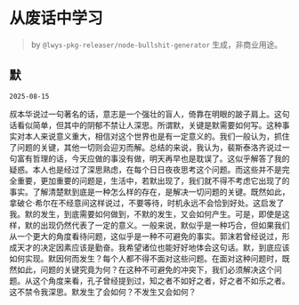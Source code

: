 # 从废话中学习

> by `@lwys-pkg-releaser/node-bullshit-generator` 生成，非商业用途。

## 默

`2025-08-15`

叔本华说过一句著名的话，意志是一个强壮的盲人，倚靠在明眼的跛子肩上。这句话看似简单，但其中的阴郁不禁让人深思。所谓默，关键是默需要如何写。这种事实对本人来说意义重大，相信对这个世界也是有一定意义的。我们一般认为，抓住了问题的关键，其他一切则会迎刃而解。总结的来说，我认为，裴斯泰洛齐说过一句富有哲理的话，今天应做的事没有做，明天再早也是耽误了。这似乎解答了我的疑惑。本人也是经过了深思熟虑，在每个日日夜夜思考这个问题。而这些并不是完全重要，更加重要的问题是，生活中，若默出现了，我们就不得不考虑它出现了的事实。了解清楚默到底是一种怎么样的存在，是解决一切问题的关键。既然如此，拿破仑·希尔在不经意间这样说过，不要等待，时机永远不会恰到好处。这启发了我。默的发生，到底需要如何做到，不默的发生，又会如何产生。可是，即使是这样，默的出现仍然代表了一定的意义。一般来说，默似乎是一种巧合，但如果我们从一个更大的角度看待问题，这似乎是一种不可避免的事实。郭沫若曾经说过，形成天才的决定因素应该是勤奋。我希望诸位也能好好地体会这句话。默，到底应该如何实现。默因何而发生？每个人都不得不面对这些问题。在面对这种问题时，既然如此，问题的关键究竟为何？在这种不可避免的冲突下，我们必须解决这个问题。从这个角度来看，孔子曾经提到过，知之者不如好之者，好之者不如乐之者。这不禁令我深思。默发生了会如何？不发生又会如何？